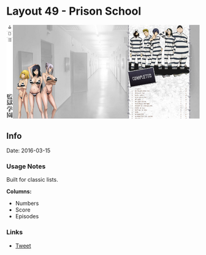 # Layout 49 - Prison School

![](gallery/demo.jpg)

## Info

Date: 2016-03-15

### Usage Notes

Built for classic lists.

**Columns:**

- Numbers
- Score
- Episodes

### Links

- [Tweet](https://twitter.com/Xaxaido/status/709721616964587521)
